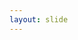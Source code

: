 ```yaml
---
layout: slide
---
```

<section data-markdown><script type="text/template">

{% include iftech_logo.html %}

## Rest API com Django Simples e Prático

<br>
[Renato César Lira Borges](https://github.com/rencesar)

29 de Novembro de 2018

</script></section>

<section data-markdown><script type="text/template">

## O que iremos abordar?

1. Teorica
    * O que são Rest APIs
    * Metodos HTTPs
    * Códigos HTTPs
    * Como desenhar uma Rest API
    * Tipos de autenticação
    * Serializers
    * ApiViews

</script></section>

<section data-markdown><script type="text/template">

## BUT WAIT!!
<img class="plain" width=50% src={{ "/images/whoareyou.gif" | prepend: site.baseurl }}>

</script></section>

<section data-markdown><script type="text/template">

## Quem sou eu

Renato César, Desenvolvedor de Software a mais de 3 anos.
Atualmente trabalho remotamente para [Broadsheet](https://www.broadsheet.com.au/) e curso Sistemas para Internet no IFPB.

</script></section>

<section data-markdown><script type="text/template">

## REST API?!
<img class="plain" width=50% src={{ "/images/masoqeisso.jpg" | prepend: site.baseurl }}>

</script></section>

<section data-markdown><script type="text/template">
### Representational State Transfer (REST)

Funciona como um comunicador entre qualquer aplicação e seu backend.

<img class="plain" width=40% src={{ "/images/rest-api-1.png" | prepend: site.baseurl }}>

</script></section>

<section data-markdown><script type="text/template">
## Para que serve
<br>
Para possibilitar uma comunicação entre diferentes streams (frameworks/linguagens), exemplo: 

* Aplicação movel (Kotlin)
* Front-end  (React)
* Back-end (Python)

</script></section>

<section data-markdown><script type="text/template">

## Como funciona

1. Cliente faz uma `request` `GET` para `myapi.com/movies/`
2. Servidor recebe requisição
3. Vai ao banco de dados pega os filmes
4. Retorna os filmes em `JSON` `response HTTP 200 (OK)`

</script></section>

<section data-markdown><script type="text/template">

## Conceitos de uma REST API

* Interface Uniforme
* Cliente Servidor
* Stateless
* Cacheable
* Sistema em camadas
* Código em demanda

</script></section>

<section data-markdown><script type="text/template">

## Interface Uniforme

Quando um desenvolvedor se familiarizar com um de suas APIs, ele deve ser capaz de replicar a mesma idea para as outras APIs.

</script></section>

<section data-markdown><script type="text/template">

## Cliente - Servidor

Cliente e servidor operam separadamente. O unico meio de recurso do cliente para o servidor é atraves de URIs.

</script></section>

<section data-markdown><script type="text/template">

## Stateless

Nenhum conteudo de estado (state) deve ser mantido no servidor entre requisições, apenas o cliente irá gerenciar o estado (state). Não existe sessão nem historico. Os requests funcionam de forma independente.

</script></section>

<section data-markdown><script type="text/template">

## Cacheable

Caching podem ser aplicados tanto no cliente como no servidor.

</script></section>

<section data-markdown><script type="text/template">

## Sistema em camadas

O seu serviço pode ser separado em multiplas camadas sem que seu cliente saiba ou sofra impacto com isso.

</script></section>

<section data-markdown><script type="text/template">

## Código em demanda

O seu serviço pode retornar pedaços de codigos para serem execultados no cliente.

</script></section>

<section data-markdown><script type="text/template">

## HTTP códigos

<img class="plain" width=70% src={{ "/images/http-codes.jpg" | prepend: site.baseurl }}>


</script></section>

<section data-markdown><script type="text/template">

## HTTP methods

<table>
    <tbody>
        <tr>
            <td>GET</td>
            <td>O método `GET` solicita a representação de um recurso específico.</td>
        </tr>
        <tr>
            <td>HEAD</td>
            <td> Idêntica ao método `GET`, porém sem conter o corpo da resposta.</td>
        </tr>
        <tr>
            <td>POST</td>
            <td>Utilizado para submeter uma entidade a um recurso específico.</td>
        </tr>
        <tr>
            <td>PUT</td>
            <td>O método `PUT` substitui dados de um objeto atual por outros.</td>
        </tr>
        <tr>
            <td>DELETE</td>
            <td>O método `DELETE` remove um recurso específico.</td>
        </tr>
        <tr>
            <td>PATCH</td>
            <td>O método `PATCH` é utilizado para aplicar modificações parciais em um recurso.</td>
        </tr>
    </tbody>
</table>


</script></section>

<section data-markdown><script type="text/template">

## Endpoints

<img class="plain" width=70% src={{ "/images/endpoint.png" | prepend: site.baseurl }}>


</script></section>

<section data-markdown><script type="text/template">

## Autenticação vs Autorização

1. Autenticação

    * Verificar credenciais (login)
    * Verificar se você é você

2. Autorização

    * Verificar se com certas credenciais contem autorização de acesso

</script></section>

<section data-markdown><script type="text/template">

## Tipos de Autenticações

1. [Basic Authentication](https://tools.ietf.org/html/rfc2617)
2. [HMAC (hash based message authentication)](https://tools.ietf.org/html/rfc2617)
3. [OAuth](https://tools.ietf.org/html/rfc6749)
4. [JWT](https://tools.ietf.org/html/rfc7519)


click nos links e sera redirecinado para as RFCs

</script></section>

<section data-markdown><script type="text/template">

## Serialização

```
class BookSerializer(serializers.Serializer):
    id = serializers.IntegerField(read_only=True)
    title = serializers.CharField(required=False, allow_blank=True, max_length=100)
    text = serializers.CharField(style={'base_template': 'textarea.html'})
```

</script></section>

<section data-markdown><script type="text/template">

## Resultado da Serialização

```
book = Book(id=10, title='Some title', text='First Chapter \n ...')
serializer = BookSerializer(book)
serializer.data
# {'id': 10, 'title': 'Some title', 'text': 'First Chapter \n ...'}
```

</script></section>

<section data-markdown><script type="text/template">

## Exemplo de ApiView

Considerando a mudança de Serializer para ModelSerializer e Objetos para Models.

```
@api_view(['GET', 'POST'])
def snippet_list(request):
    """
    List all code snippets, or create a new snippet.
    """
    if request.method == 'GET':
        books = Book.objects.all()
        serializer = BookSerializer(snippets, many=True)
        return Response(serializer.data)

    elif request.method == 'POST':
        serializer = BookSerializer(data=request.data)
        if serializer.is_valid():
            serializer.save()
            return Response(serializer.data, status=status.HTTP_201_CREATED)
        return Response(serializer.errors, status=status.HTTP_400_BAD_REQUEST)
```

</script></section>

<section data-markdown><script type="text/template">

## Referencias e materiais extras

* https://www.django-rest-framework.org/
* https://blog.restcase.com/restful-api-authentication-basics/
* https://tableless.com.br/entendendo-tokens-jwt/
* https://testdriven.io/dockerizing-django-with-postgres-gunicorn-and-nginx
* https://www.getpostman.com/
* https://medium.com/@marcosrabaioli/django-rest-framework-e-django-oauth-toolkit-c71f8920db08
* https://restfulapi.net/

</script></section>
<section data-markdown><script type="text/template">

## Renato César

[Github](https://github.com/rencesar)

[LinkedIn](https://linkedin.com/in/renatocesarlira/)

</script></section>
